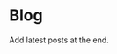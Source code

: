 <!--
@license
Copyright (c) 2025 Rljson

Use of this source code is governed by terms that can be
found in the LICENSE file in the root of this package.
-->

# Blog

Add latest posts at the end.
